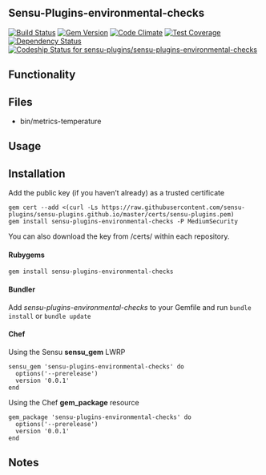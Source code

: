 ## Sensu-Plugins-environmental-checks

[![Build Status](https://travis-ci.org/sensu-plugins/sensu-plugins-environmental-checks.svg?branch=master)](https://travis-ci.org/sensu-plugins/sensu-plugins-environmental-checks)
[![Gem Version](https://badge.fury.io/rb/sensu-plugins-environmental-checks.svg)](http://badge.fury.io/rb/sensu-plugins-environmental-checks)
[![Code Climate](https://codeclimate.com/github/sensu-plugins/sensu-plugins-environmental-checks/badges/gpa.svg)](https://codeclimate.com/github/sensu-plugins/sensu-plugins-environmental-checks)
[![Test Coverage](https://codeclimate.com/github/sensu-plugins/sensu-plugins-environmental-checks/badges/coverage.svg)](https://codeclimate.com/github/sensu-plugins/sensu-plugins-environmental-checks)
[![Dependency Status](https://gemnasium.com/sensu-plugins/sensu-plugins-environmental-checks.svg)](https://gemnasium.com/sensu-plugins/sensu-plugins-environmental-checks)
[ ![Codeship Status for sensu-plugins/sensu-plugins-environmental-checks](https://codeship.com/projects/197d8a50-db3b-0132-5591-5ad94843e341/status?branch=master)](https://codeship.com/projects/79574)

## Functionality

## Files
 * bin/metrics-temperature

## Usage

## Installation

Add the public key (if you haven’t already) as a trusted certificate

```
gem cert --add <(curl -Ls https://raw.githubusercontent.com/sensu-plugins/sensu-plugins.github.io/master/certs/sensu-plugins.pem)
gem install sensu-plugins-environmental-checks -P MediumSecurity
```

You can also download the key from /certs/ within each repository.

#### Rubygems

`gem install sensu-plugins-environmental-checks`

#### Bundler

Add *sensu-plugins-environmental-checks* to your Gemfile and run `bundle install` or `bundle update`

#### Chef

Using the Sensu **sensu_gem** LWRP
```
sensu_gem 'sensu-plugins-environmental-checks' do
  options('--prerelease')
  version '0.0.1'
end
```

Using the Chef **gem_package** resource
```
gem_package 'sensu-plugins-environmental-checks' do
  options('--prerelease')
  version '0.0.1'
end
```

## Notes
